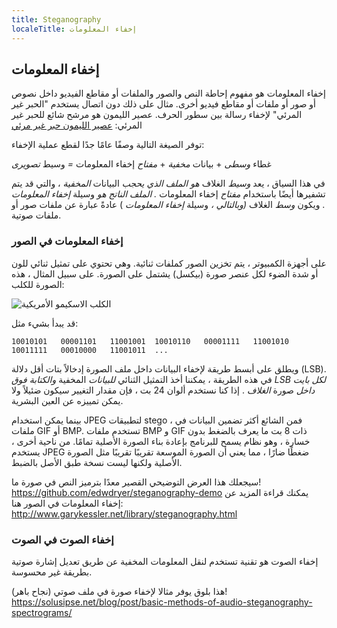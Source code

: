 ```yaml
---
title: Steganography
localeTitle: إخفاء المعلومات
---
```

## إخفاء المعلومات

إخفاء المعلومات هو مفهوم إحاطة النص والصور والملفات أو مقاطع الفيديو داخل نصوص أو صور أو ملفات أو مقاطع فيديو أخرى. مثال على ذلك دون اتصال يستخدم "الحبر غير المرئي" لإخفاء رسالة بين سطور الحرف. عصير الليمون هو مرشح شائع للحبر غير المرئي: [عصير الليمون حبر غير مرئي](https://www.youtube.com/embed/poCnU_crpjQ)

توفر الصيغة التالية وصفًا عامًا جدًا لقطع عملية الإخفاء:

غطاء _وسطى_ + بيانات _مخفية_ + _مفتاح_ إخفاء المعلومات _\=_ وسيط _تصويرى_

في هذا السياق ، يعد _وسيط_ الغلاف _هو الملف الذي يحجب_ البيانات _المخفية_ ، والتي قد يتم تشفيرها أيضًا باستخدام _مفتاح_ إخفاء المعلومات _. الملف الناتج هو_ وسيلة _إخفاء المعلومات_ . ويكون _وسط_ الغلاف _(وبالتالي ،_ وسيلة _إخفاء المعلومات_ ) عادةً عبارة عن ملفات صور أو ملفات صوتية.

### إخفاء المعلومات في الصور

على أجهزة الكمبيوتر ، يتم تخزين الصور كملفات ثنائية. وهي تحتوي على تمثيل ثنائي للون أو شدة الضوء لكل عنصر صورة (بيكسل) يشتمل على الصورة. على سبيل المثال ، هذه الصورة للكلب:

![الكلب الاسكيمو الأمريكية](https://upload.wikimedia.org/wikipedia/commons/4/47/American_Eskimo_Dog.jpg)

قد يبدأ بشيء مثل:

 `10010101   00001101   11001001 
 10010110   00001111   11001010 
 10011111   00010000   11001011 
 ... 
` 

ويطلق على أبسط طريقة لإخفاء البيانات داخل ملف الصورة إدخالاً بتات أقل دلالة (LSB). في هذه الطريقة ، يمكننا أخذ التمثيل الثنائي _للبيانات_ المخفية _والكتابة فوق LSB لكل بايت داخل_ صورة _الغلاف_ . إذا كنا نستخدم ألوان 24 بت ، فإن مقدار التغيير سيكون ضئيلاً ولا يمكن تمييزه عن العين البشرية.

بينما يمكن استخدام JPEG لتطبيقات stego ، فمن الشائع أكثر تضمين البيانات في ملفات GIF أو BMP. تستخدم ملفات BMP و GIF ذات 8 بت ما يعرف بالضغط بدون خسارة ، وهو نظام يسمح للبرنامج بإعادة بناء الصورة الأصلية تمامًا. من ناحية أخرى ، يستخدم JPEG ضغطًا ضارًا ، مما يعني أن الصورة الموسعة تقريبًا تقريبًا مثل الصورة الأصلية ولكنها ليست نسخة طبق الأصل بالضبط.

سيجعلك هذا العرض التوضيحي القصير معدًا بترميز النص في صورة ما! https://github.com/edwdryer/steganography-demo يمكنك قراءة المزيد عن إخفاء المعلومات في الصور هنا: http://www.garykessler.net/library/steganography.html

### إخفاء الصوت في الصوت

إخفاء الصوت هو تقنية تستخدم لنقل المعلومات المخفية عن طريق تعديل إشارة صوتية بطريقة غير محسوسة.

هذا بلوق يوفر مثالا لإخفاء صورة في ملف صوتي (نجاح باهر)! https://solusipse.net/blog/post/basic-methods-of-audio-steganography-spectrograms/